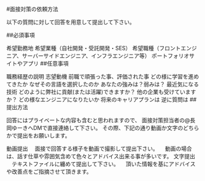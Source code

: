 #面接対策の依頼方法

以下の質問に対して回答を用意して提出して下さい。

##必須事項

希望勤務地
希望業種（自社開発・受託開発・SES）
希望職種（フロントエンジニア、サーバーサイドエンジニア、インフラエンジニア等）
ポートフォリオサイトやアプリ
##任意事項

職務経歴の説明
志望動機
前職で頑張った事、評価された事
どの様に学習を進めてきたか
なぜその言語を選択したのか
あなたの強みは？弱みは？
最近気になる技術
どのように弊社に貢献(または活躍)できますか？
他の企業も受けていますか？
どの様なエンジニアになりたいか
将来のキャリアプランは
逆に質問は
##提出方法

回答にはプライベートな内容も含むと思われますので、 面接対策担当者の@長岡ゆーきへDMで直接連絡して下さい。 その際、下記の通り動画か文字のどちらかで提出をお願いします。

動画提出
　面接で回答する様子を動画で撮影して提出下さい。
　動画の場合は、話す仕草や雰囲気含めて色々とアドバイス出来る事が多いです。
文字提出
　テキストファイルに纏めて提出して下さい。
　頂いた情報を基にアドバイスや改善点をご指摘させて頂きます。

